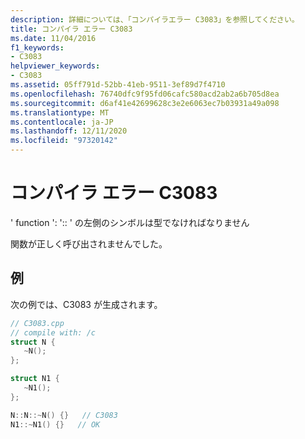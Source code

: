 ```yaml
---
description: 詳細については、「コンパイラエラー C3083」を参照してください。
title: コンパイラ エラー C3083
ms.date: 11/04/2016
f1_keywords:
- C3083
helpviewer_keywords:
- C3083
ms.assetid: 05ff791d-52bb-41eb-9511-3ef89d7f4710
ms.openlocfilehash: 76740dfc9f95fd06cafc580acd2ab2a6b705d8ea
ms.sourcegitcommit: d6af41e42699628c3e2e6063ec7b03931a49a098
ms.translationtype: MT
ms.contentlocale: ja-JP
ms.lasthandoff: 12/11/2020
ms.locfileid: "97320142"
---
```

# <a name="compiler-error-c3083"></a>コンパイラ エラー C3083

' function ': ':: ' の左側のシンボルは型でなければなりません

関数が正しく呼び出されませんでした。

## <a name="example"></a>例

次の例では、C3083 が生成されます。

```cpp
// C3083.cpp
// compile with: /c
struct N {
   ~N();
};

struct N1 {
   ~N1();
};

N::N::~N() {}   // C3083
N1::~N1() {}   // OK
```
